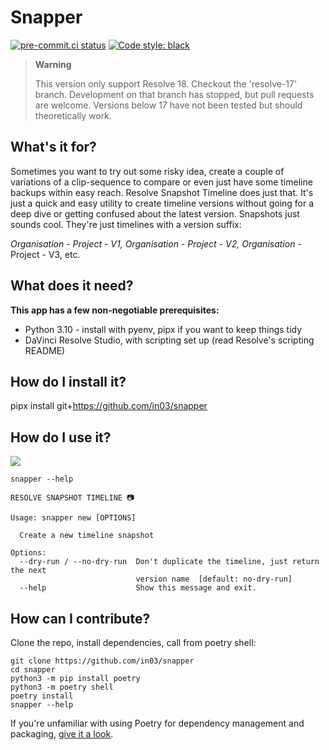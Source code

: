 # Snapper
[![pre-commit.ci status](https://results.pre-commit.ci/badge/github/in03/snapper/main.svg)](https://results.pre-commit.ci/latest/github/in03/snapper/main) [![Code style: black](https://img.shields.io/badge/code%20style-black-000000.svg)](https://github.com/psf/black)
 
> **Warning**
>
> This version only support Resolve 18.
> Checkout the 'resolve-17' branch. Development on that branch has stopped, but pull requests are welcome.
> Versions below 17 have not been tested but should theoretically work.

## What's it for? ##
Sometimes you want to try out some risky idea, create a couple of variations of a clip-sequence to compare or even just have some timeline backups within easy reach.
Resolve Snapshot Timeline does just that. It's just a quick and easy utility to create timeline versions without going for a deep dive or getting confused about the latest version.
Snapshots just sounds cool. They're just timelines with a version suffix: 

*Organisation - Project - V1, Organisation - Project - V2, Organisation* - Project - V3, etc.

## What does it need?
**This app has a few non-negotiable prerequisites:**
- Python 3.10 - install with pyenv, pipx if you want to keep things tidy
- DaVinci Resolve Studio, with scripting set up (read Resolve's scripting README)

## How do I install it?
pipx install git+https://github.com/in03/snapper

## How do I use it?

![](https://github.com/in03/snapper/blob/main/assets/usage_demo.gif)

```
snapper --help

RESOLVE SNAPSHOT TIMELINE 📷

Usage: snapper new [OPTIONS]

  Create a new timeline snapshot

Options:
  --dry-run / --no-dry-run  Don't duplicate the timeline, just return the next
                            version name  [default: no-dry-run]
  --help                    Show this message and exit.
```



## How can I contribute?
Clone the repo, install dependencies, call from poetry shell:
```
git clone https://github.com/in03/snapper
cd snapper
python3 -m pip install poetry
python3 -m poetry shell
poetry install
snapper --help
```
If you're unfamiliar with using Poetry for dependency management and packaging, [give it a look](https://python-poetry.org/docs/basic-usage).
